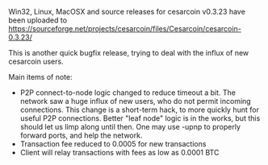 Win32, Linux, MacOSX and source releases for cesarcoin v0.3.23 have been uploaded to
https://sourceforge.net/projects/cesarcoin/files/Cesarcoin/cesarcoin-0.3.23/

This is another quick bugfix release, trying to deal with the influx of new cesarcoin users.

Main items of note:

* P2P connect-to-node logic changed to reduce timeout a bit.  The network saw a huge influx of new users, who do not permit incoming connections.  This change is a short-term hack, to more quickly hunt for useful P2P connections.  Better "leaf node" logic is in the works, but this should let us limp along until then.  One may use -upnp to properly forward ports, and help the network.
* Transaction fee reduced to 0.0005 for new transactions
* Client will relay transactions with fees as low as 0.0001 BTC
